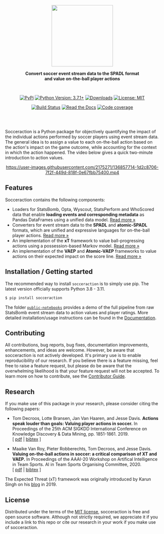 <div align="center">
	<img src="https://socceraction.readthedocs.io/en/latest/_static/logo_white.png" height="200">
	<p>
	<b>Convert soccer event stream data to the SPADL format<br/>and value on-the-ball player actions</b>
	</p>
	<br/>

[![PyPi](https://img.shields.io/pypi/v/socceraction.svg)](https://pypi.org/project/socceraction)
[![Python Version: 3.7.1+](https://img.shields.io/badge/Python-3.7.1+-blue.svg)](https://pypi.org/project/socceraction)
[![Downloads](https://img.shields.io/pypi/dm/socceraction.svg)](https://pypistats.org/packages/socceraction)
[![License: MIT](https://img.shields.io/badge/License-MIT-green.svg)](https://en.wikipedia.org/wiki/MIT_License)

[![Build Status](https://img.shields.io/github/workflow/status/ML-KULeuven/socceraction/CI?label=build&logo=github)](https://github.com/ML-KULeuven/socceraction/actions?workflow=CI)
[![Read the Docs](https://img.shields.io/readthedocs/socceraction/latest.svg?label=Read%20the%20Docs)](https://socceraction.readthedocs.io)
[![Code coverage](https://codecov.io/gh/ML-KULeuven/socceraction/branch/master/graph/badge.svg)](https://codecov.io/gh/ML-KULeuven/socceraction)

<br/>
<br/>
</div>

Socceraction is a Python package for objectively quantifying the impact of the individual actions performed by soccer players using event stream data. The general idea is to assign a value to each on-the-ball action based on the action's impact on the game outcome, while accounting for the context in which the action happened. The video below gives a quick two-minute introduction to action values.

<div align="center">

https://user-images.githubusercontent.com/2175271/136857714-1d2c8706-7f2f-449d-818f-0e67fbb75400.mp4

</div>

## Features

Socceraction contains the following components:

- Loaders for StatsBomb, Opta, Wyscout, StatsPerform and WhoScored data that enable **loading events and corresponding metadata** as Pandas DataFrames using a unified data model. [Read more »](https://socceraction.readthedocs.io/en/latest/documentation/providers.html)
- Converters for event stream data to the **SPADL** and **atomic-SPADL** formats, which are unified and expressive languages for on-the-ball player actions. [Read more »](https://socceraction.readthedocs.io/en/latest/documentation/SPADL.html)
- An implementation of the **xT** framework to value ball-progressing actions using a possession-based Markov model. [Read more »](https://socceraction.readthedocs.io/en/latest/documentation/xT.html)
- An implementation of the **VAEP** and **Atomic-VAEP** frameworks to value actions on their expected impact on the score line. [Read more »](https://socceraction.readthedocs.io/en/latest/documentation/VAEP.html)

## Installation / Getting started

The recommended way to install `socceraction` is to simply use pip. The latest version officially supports Python 3.8 - 3.11.

```sh
$ pip install socceraction
```

The folder [`public-notebooks`](https://github.com/ML-KULeuven/socceraction/tree/master/public-notebooks) provides a demo of the full pipeline from raw StatsBomb event stream data to action values and player ratings. More detailed installation/usage instructions can be found in the [Documentation](https://socceraction.readthedocs.io/en/latest/).

## Contributing

All contributions, bug reports, bug fixes, documentation improvements, enhancements, and ideas are welcome. However, be aware that socceraction is not actively developed. It's primary use is to enable reproducibility of our research. If you believe there is a feature missing, feel free to raise a feature request, but please do be aware that the overwhelming likelihood is that your feature request will not be accepted.
To learn more on how to contribute, see the [Contributor Guide](https://socceraction.readthedocs.io/en/latest/development/developer_guide.html).

## Research

If you make use of this package in your research, please consider citing the following papers:

- Tom Decroos, Lotte Bransen, Jan Van Haaren, and Jesse Davis. **Actions speak louder than goals: Valuing player actions in soccer.** In Proceedings of the 25th ACM SIGKDD International Conference on Knowledge Discovery & Data Mining, pp. 1851-1861. 2019. <br/>[ [pdf](http://doi.acm.org/10.1145/3292500.3330758) | [bibtex](https://github.com/ML-KULeuven/socceraction/blob/master/docs/_static/decroos19.bibtex) ]

- Maaike Van Roy, Pieter Robberechts, Tom Decroos, and Jesse Davis. **Valuing on-the-ball actions in soccer: a critical comparison of XT and VAEP.** In Proceedings of the AAAI-20 Workshop on Artifical Intelligence in Team Sports. AI in Team Sports Organising Committee, 2020. <br/>[ [pdf](https://limo.libis.be/primo-explore/fulldisplay?docid=LIRIAS2913207&context=L&vid=KULeuven&search_scope=ALL_CONTENT&tab=all_content_tab&lang=en_US) | [bibtex](https://github.com/ML-KULeuven/socceraction/blob/master/docs/_static/vanroy20.bibtex) ]

The Expected Threat (xT) framework was originally introduced by Karun Singh on his [blog](https://karun.in/blog/expected-threat.html) in 2019.

## License

Distributed under the terms of the [MIT license](https://opensource.org/licenses/MIT),
socceraction is free and open source software. Although not strictly required, we appreciate it if you include a link to this repo or cite our research in your work if you make use of socceraction.
